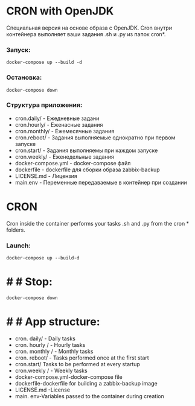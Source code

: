 # CRON with OpenJDK

Специальная версия на основе образа с OpenJDK. 
Cron внутри контейнера выполняет ваши задания .sh и .py из папок cron*.

### Запуск:

```
docker-compose up --build -d
```

### Остановка:

```
docker-compose down
```

### Структура приложения:

- cron.daily/ - Ежедневные задани
- cron.hourly/ - Еженасные задания
- cron.monthly/ - Ежемесячные задания
- cron.reboot/ - Задания выполняемые однократно при первом запуске
- cron.start/ - Задания выполняемы при каждом запуске
- cron.weekly/ - Еженедельные задания
- docker-compose.yml - docker-compose файл
- dockerfile - dockerfile для сборки образа zabbix-backup
- LICENSE.md - Лицензия
- main.env - Переменные передаваемые в контейнер при создании



# CRON

Cron inside the container performs your tasks .sh and .py from the cron * folders.

### Launch:

``
docker-compose up --build-d
``

# # # Stop:

``
docker-compose down
``

# # # App structure:

- cron. daily/ - Daily tasks
- cron. hourly / - Hourly tasks
- cron. monthly / - Monthly tasks
- cron. reboot/ - Tasks performed once at the first start
- cron.start/ Tasks to be performed at every startup
- cron.weekly / - Weekly tasks
- docker-compose.yml-docker-compose file
- dockerfile-dockerfile for building a zabbix-backup image
- LICENSE.md -License
- main. env-Variables passed to the container during creation